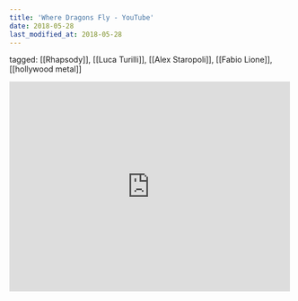 ```yaml
---
title: 'Where Dragons Fly - YouTube'
date: 2018-05-28
last_modified_at: 2018-05-28
---
```

tagged: [[Rhapsody]], [[Luca Turilli]], [[Alex Staropoli]], [[Fabio Lione]], [[hollywood metal]]
<iframe allow="accelerometer; autoplay; clipboard-write; encrypted-media; gyroscope; picture-in-picture" allowfullscreen="" frameborder="0" height="375" id="youtube_iframe" src="https://www.youtube.com/embed/4v_h1W51N5U?feature=oembed&amp;enablejsapi=1&amp;origin=https://safe.txmblr.com&amp;wmode=opaque" width="500"></iframe>